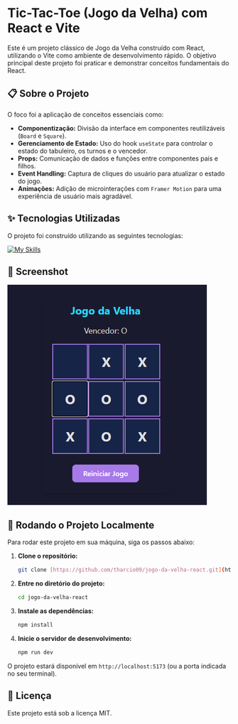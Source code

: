 #  Tic-Tac-Toe (Jogo da Velha) com React e Vite

Este é um projeto clássico de Jogo da Velha construído com React, utilizando o Vite como ambiente de desenvolvimento rápido. O objetivo principal deste projeto foi praticar e demonstrar conceitos fundamentais do React.

## 📋 Sobre o Projeto

O foco foi a aplicação de conceitos essenciais como:
* **Componentização:** Divisão da interface em componentes reutilizáveis (`Board` e `Square`).
* **Gerenciamento de Estado:** Uso do hook `useState` para controlar o estado do tabuleiro, os turnos e o vencedor.
* **Props:** Comunicação de dados e funções entre componentes pais e filhos.
* **Event Handling:** Captura de cliques do usuário para atualizar o estado do jogo.
* **Animações:** Adição de microinterações com `Framer Motion` para uma experiência de usuário mais agradável.

## ✨ Tecnologias Utilizadas

O projeto foi construído utilizando as seguintes tecnologias:

[![My Skills](https://skillicons.dev/icons?i=react,vite,tailwind,framermotion)](https://skillicons.dev)

## 📸 Screenshot

![Screenshot do Jogo da Velha](./public/images/screenshot.PNG)


## 🚀 Rodando o Projeto Localmente

Para rodar este projeto em sua máquina, siga os passos abaixo:

1.  **Clone o repositório:**
    ```bash
    git clone [https://github.com/tharcio09/jogo-da-velha-react.git](https://github.com/tharcio09/jogo-da-velha-react.git)
    ```

2.  **Entre no diretório do projeto:**
    ```bash
    cd jogo-da-velha-react
    ```

3.  **Instale as dependências:**
    ```bash
    npm install
    ```

4.  **Inicie o servidor de desenvolvimento:**
    ```bash
    npm run dev
    ```

O projeto estará disponível em `http://localhost:5173` (ou a porta indicada no seu terminal).

## 📝 Licença

Este projeto está sob a licença MIT.